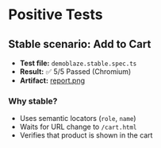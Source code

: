 # Positive Tests

## Stable scenario: Add to Cart

- **Test file:** `demoblaze.stable.spec.ts`
- **Result:** ✅ 5/5 Passed (Chromium)
- **Artifact:** [report.png](report.png)

### Why stable?
- Uses semantic locators (`role`, `name`)
- Waits for URL change to `/cart.html`
- Verifies that product is shown in the cart
